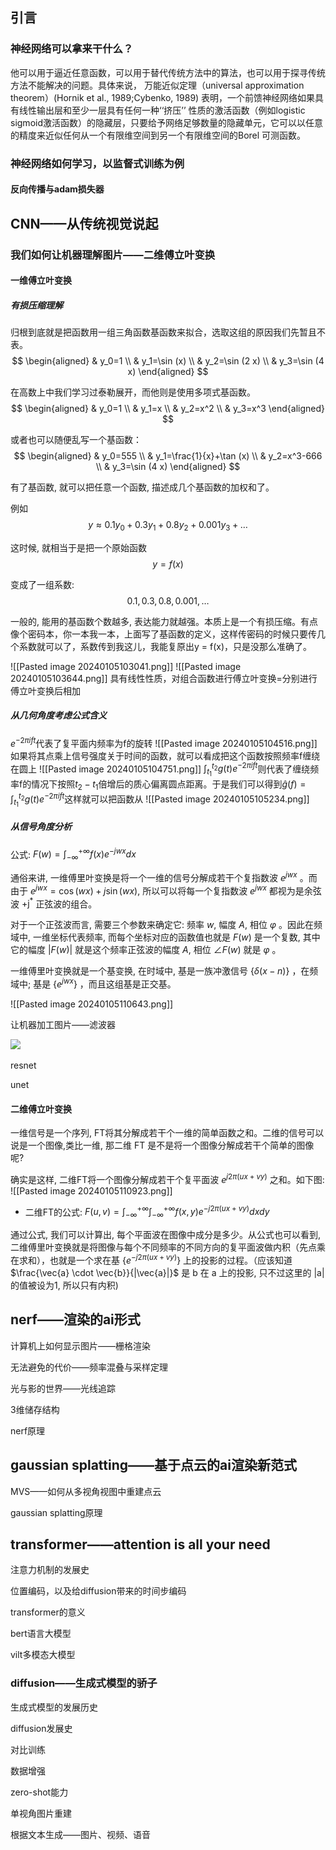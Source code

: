## **引言**

### **神经网络可以拿来干什么？**

他可以用于逼近任意函数，可以用于替代传统方法中的算法，也可以用于探寻传统方法不能解决的问题。具体来说， 万能近似定理（universal approximation theorem）(Hornik et al., 1989;Cybenko, 1989) 表明，一个前馈神经网络如果具有线性输出层和至少一层具有任何一种‘‘挤压’’ 性质的激活函数（例如logistic sigmoid激活函数）的隐藏层，只要给予网络足够数量的隐藏单元，它可以以任意的精度来近似任何从一个有限维空间到另一个有限维空间的Borel 可测函数。

### **神经网络如何学习，以监督式训练为例**

#### **反向传播与adam损失器**

## **CNN——从传统视觉说起**

### 我们如何让机器理解图片——二维傅立叶变换
#### 一维傅立叶变换
##### 有损压缩理解
归根到底就是把函数用一组三角函数基函数来拟合，选取这组的原因我们先暂且不表。
$$
\begin{aligned}
& y_0=1 \\
& y_1=\sin (x) \\
& y_2=\sin (2 x) \\
& y_3=\sin (4 x)
\end{aligned}
$$


在高数上中我们学习过泰勒展开，而他则是使用多项式基函数。
$$
\begin{aligned}
& y_0=1 \\
& y_1=x \\
& y_2=x^2 \\
& y_3=x^3
\end{aligned}
$$


或者也可以随便乱写一个基函数：
$$
\begin{aligned}
& y_0=555 \\
& y_1=\frac{1}{x}+\tan (x) \\
& y_2=x^3-666 \\
& y_3=\sin (4 x)
\end{aligned}
$$

有了基函数, 就可以把任意一个函数, 描述成几个基函数的加权和了。

例如
$$
y \approx 0.1 y_0+0.3 y_1+0.8 y_2+0.001 y_3+\ldots
$$

这时候, 就相当于是把一个原始函数
$$
y=f(x)
$$

变成了一组系数:
$$
0.1,0.3,0.8,0.001, \ldots
$$

一般的, 能用的基函数个数越多, 表达能力就越强。本质上是一个有损压缩。有点像个密码本，你一本我一本，上面写了基函数的定义，这样传密码的时候只要传几个系数就可以了，系数传到我这儿，我能复原出y = f(x)，只是没那么准确了。

![[Pasted image 20240105103041.png]]
![[Pasted image 20240105103644.png]]
具有线性性质，对组合函数进行傅立叶变换=分别进行傅立叶变换后相加


##### 从几何角度考虑公式含义

$e^{-2\pi ift}$代表了复平面内频率为f的旋转
![[Pasted image 20240105104516.png]]
如果将其点乘上信号强度关于时间的函数，就可以看成把这个函数按照频率f缠绕在圆上
![[Pasted image 20240105104751.png]]
$\int_{t_1}^{t_2}g(t)e^{-2\pi ift}$则代表了缠绕频率f的情况下按照$t_2-t_1$倍增后的质心偏离圆点距离。于是我们可以得到$\hat g(f)=\int_{t_1}^{t_2}g(t)e^{-2\pi ift}$这样就可以把函数从
![[Pasted image 20240105105234.png]]
##### 从信号角度分析
公式: $F(w)=\int_{-\infty}^{+\infty} f(x) e^{-j w x} d x$

通俗来讲, 一维傅里叶变换是将一个一维的信号分解成若干个复指数波 $e^{j w x}$ 。而由于 $e^{j w x}=\cos (w x)+j \sin (w x)$, 所以可以将每一个复指数波 $e^{j w x}$ 都视为是余弦波 $+\mathrm{j}^*$ 正弦波的组合。

对于一个正弦波而言, 需要三个参数来确定它: 频率 $w$, 幅度 $A$, 相位 $\varphi$ 。因此在频域中, 一维坐标代表频率, 而每个坐标对应的函数值也就是 $F(w)$ 是一个复数, 其中它的幅度 $|F(w)|$ 就是这个频率正弦波的幅度 $A$, 相位 $\angle F(w)$ 就是 $\varphi$ 。

一维傅里叶变换就是一个基变换, 在时域中, 基是一族冲激信号 $\{\delta(x-n)\}$ ，在频域中; 基是 $\left\{e^{j w x}\right\}$ ，而且这组基是正交基。

![[Pasted image 20240105110643.png]]

让机器加工图片——滤波器

![](file:////private/var/folders/d7/6dvz56_15_b58n3vh_m10hhh0000gn/T/com.kingsoft.wpsoffice.mac/wps-lasdxzz/ksohtml//wps1.jpg) 

resnet

unet


#### 二维傅立叶变换
一维信号是一个序列, FT将其分解成若干个一维的简单函数之和。二维的信号可以说是一个图像,类比一维, 那二维 $\mathrm{FT}$ 是不是将一个图像分解成若干个简单的图像呢?

确实是这样, 二维FT将一个图像分解成若干个复平面波 $e^{j 2 \pi(u x+v y)}$ 之和。如下图:
![[Pasted image 20240105110923.png]]

- 二维FT的公式: $F(u, v)=\int_{-\infty}^{+\infty} \int_{-\infty}^{+\infty} f(x, y) e^{-j 2 \pi(u x+v y)} d x d y$

通过公式, 我们可以计算出, 每个平面波在图像中成分是多少。从公式也可以看到, 二维傅里叶变换就是将图像与每个不同频率的不同方向的复平面波做内积（先点乘在求和），也就是一个求在基 $\left\{e^{-j 2 \pi(u x+v y)}\right\}$ 上的投影的过程。（应该知道 $\frac{\vec{a} \cdot \vec{b}}{|\vec{a}|}$ 是 $\mathrm{b}$ 在 $\mathrm{a}$ 上的投影, 只不过这里的 $|\mathrm{a}|$ 的值被设为1, 所以只有内积)

## **nerf——渲染的ai形式**

计算机上如何显示图片——栅格渲染

无法避免的代价——频率混叠与采样定理

光与影的世界——光线追踪

3维储存结构

nerf原理

## **gaussian splatting——基于点云的ai渲染新范式**

MVS——如何从多视角视图中重建点云

gaussian splatting原理

## **transformer——attention is all your need**

注意力机制的发展史

位置编码，以及给diffusion带来的时间步编码

transformer的意义

bert语言大模型

vilt多模态大模型

### **diffusion——生成式模型的骄子**

生成式模型的发展历史

diffusion发展史

对比训练

数据增强

zero-shot能力

单视角图片重建

根据文本生成——图片、视频、语音